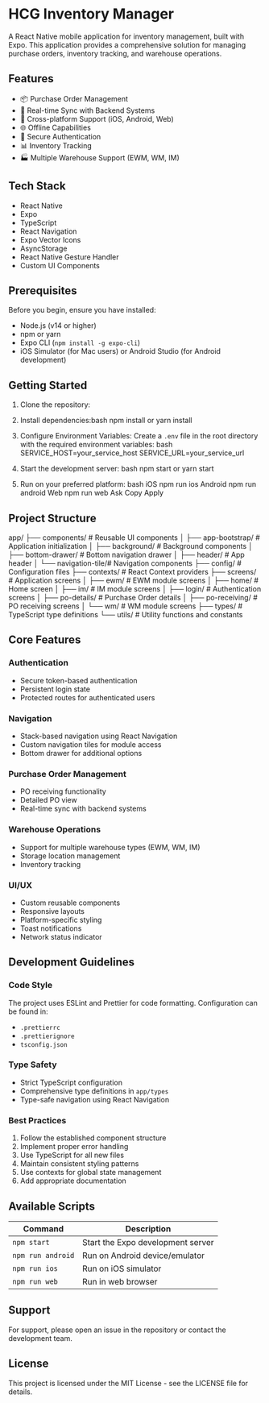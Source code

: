 # HCG Inventory Manager

A React Native mobile application for inventory management, built with Expo. This application provides a comprehensive solution for managing purchase orders, inventory tracking, and warehouse operations.

## Features

-   📦 Purchase Order Management
-   🔄 Real-time Sync with Backend Systems
-   📱 Cross-platform Support (iOS, Android, Web)
-   🌐 Offline Capabilities
-   🔐 Secure Authentication
-   📊 Inventory Tracking
-   🏭 Multiple Warehouse Support (EWM, WM, IM)

## Tech Stack

-   React Native
-   Expo
-   TypeScript
-   React Navigation
-   Expo Vector Icons
-   AsyncStorage
-   React Native Gesture Handler
-   Custom UI Components

## Prerequisites

Before you begin, ensure you have installed:

-   Node.js (v14 or higher)
-   npm or yarn
-   Expo CLI (`npm install -g expo-cli`)
-   iOS Simulator (for Mac users) or Android Studio (for Android development)

## Getting Started

1. Clone the repository:
2. Install dependencies:bash
   npm install
   or
   yarn install

3. Configure Environment Variables:
   Create a `.env` file in the root directory with the required environment variables:
   bash
   SERVICE_HOST=your_service_host
   SERVICE_URL=your_service_url
4. Start the development server:
   bash
   npm start
   or
   yarn start
5. Run on your preferred platform:
   bash
   iOS
   npm run ios
   Android
   npm run android
   Web
   npm run web
   Ask
   Copy
   Apply

## Project Structure

app/
├── components/ # Reusable UI components
│ ├── app-bootstrap/ # Application initialization
│ ├── background/ # Background components
│ ├── bottom-drawer/ # Bottom navigation drawer
│ ├── header/ # App header
│ └── navigation-tile/# Navigation components
├── config/ # Configuration files
├── contexts/ # React Context providers
├── screens/ # Application screens
│ ├── ewm/ # EWM module screens
│ ├── home/ # Home screen
│ ├── im/ # IM module screens
│ ├── login/ # Authentication screens
│ ├── po-details/ # Purchase Order details
│ ├── po-receiving/ # PO receiving screens
│ └── wm/ # WM module screens
├── types/ # TypeScript type definitions
└── utils/ # Utility functions and constants

## Core Features

### Authentication

-   Secure token-based authentication
-   Persistent login state
-   Protected routes for authenticated users

### Navigation

-   Stack-based navigation using React Navigation
-   Custom navigation tiles for module access
-   Bottom drawer for additional options

### Purchase Order Management

-   PO receiving functionality
-   Detailed PO view
-   Real-time sync with backend systems

### Warehouse Operations

-   Support for multiple warehouse types (EWM, WM, IM)
-   Storage location management
-   Inventory tracking

### UI/UX

-   Custom reusable components
-   Responsive layouts
-   Platform-specific styling
-   Toast notifications
-   Network status indicator

## Development Guidelines

### Code Style

The project uses ESLint and Prettier for code formatting. Configuration can be found in:

-   `.prettierrc`
-   `.prettierignore`
-   `tsconfig.json`

### Type Safety

-   Strict TypeScript configuration
-   Comprehensive type definitions in `app/types`
-   Type-safe navigation using React Navigation

### Best Practices

1. Follow the established component structure
2. Implement proper error handling
3. Use TypeScript for all new files
4. Maintain consistent styling patterns
5. Use contexts for global state management
6. Add appropriate documentation

## Available Scripts

| Command           | Description                       |
| ----------------- | --------------------------------- |
| `npm start`       | Start the Expo development server |
| `npm run android` | Run on Android device/emulator    |
| `npm run ios`     | Run on iOS simulator              |
| `npm run web`     | Run in web browser                |

## Support

For support, please open an issue in the repository or contact the development team.

## License

This project is licensed under the MIT License - see the LICENSE file for details.
